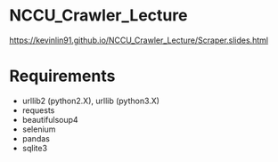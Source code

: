 # NCCU_Crawler_Lecture
https://kevinlin91.github.io/NCCU_Crawler_Lecture/Scraper.slides.html

# Requirements
- urllib2 (python2.X), urllib (python3.X)
- requests
- beautifulsoup4
- selenium
- pandas
- sqlite3
